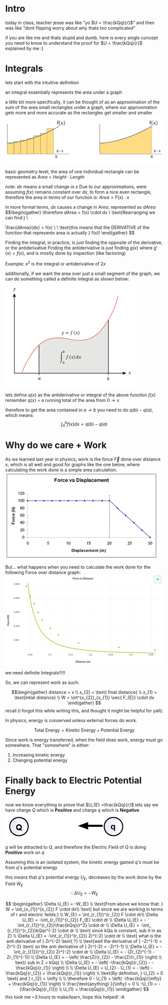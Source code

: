 # Intro
today in class, teacher jesse was like "yo $U = \frac{kQq}{r}$" and then was like "dont flipping worry about why thats too complicated"

if you are like me and thats stupid and dumb, here is every single concept you need to know to understand the proof for $U = \frac{kQq}{r}$ explained by me :)
# Integrals

lets start with the intuitive definition

an integral essentially represents the area under a graph

a little bit more specifically, it can be thought of as an approximation of the sum of the area small rectangles under a graph, where our approximation gets more and more accurate as the rectangles get smaller and smaller
![](../../images/first.png)

basic geometry level, the area of one individual rectangle can be represented as $Area \ = \ Height \cdot Length$ 

note: $dx$ means a small change in $x$ 
Due to our approximations, were assuming $f(x)$ remains constant over $dx$, to form a nice even rectangle, therefore the area in terms of our function is:
$Area = F(x) \cdot x$

 in more formal terms, $dx$ causes a change in $Area$, represented as $dArea$
$$\begin{gather}
\therefore dArea = f(x) \cdot dx \\
\text{Rearranging we can find:}  \\

\frac{dArea}{dx} = f(x)  \\
 \\
\text{this means that the DERIVATIVE of the function that represents  area is actually } f(x)!
\end{gather}
$$

Finding the integral, in practice, is just finding the opposite of the derivative, or the antiderivative
Finding the antiderivative is just finding $g(x)$ where $g\prime (x) = f(x)$, and is mostly done by inspection (like factoring)

Example: $x^2$ is the integral or antiderivative of $2x$

additionally, if we want the area over just a small segment of the graph, we can do something called a definite integral as shown below:
![second](../../images/second.png)

lets define $q(x)$ as the antiderivative or integral of the above function $f(x)$
remember $q(x)$ = a running total of the area from $0 \to x$

therefore to get the area contained in $a \to b$ you need to do $q(b) - q(a)$, which means:
$$
\int^b_{a}f(x) dx = q(b) - q(a) 
$$
# Why do we care + Work

As we learned last year in physics, work is the force $\vec F$ done over distance $x$, which is all well and good for graphs like the one below, where calculating the work done is a simple area calculation. 
![third](../../images/third.png)

But... what happens when you need to calculate  the work done for the following Force over distance graph:![fourtgh](../../images/fourtgh.png)

we need definite Integrals!!!!!

So, we can represent work as such: 

$$\begin{gather}
distance = x
\\
x_{2} = \text{ final distance}
\\
x_{1} = \text{intial distance}
\\
W = \int^{x_{2}}_{x_{1}} \vec{ F_{E}} \cdot dx
\end{gather}  $$
recall (i forgot this while writing this, and thought it might be helpful for yall):

In physics, energy is conserved unless external forces do work.

$$\text{Total Energy} = \text{Kinetic Energy} + \text{Potential Energy} $$

Since work is energy transferred, when the field does work, energy must go somewhere. That "somewhere" is either:

1. Increasing kinetic energy
2. Changing potential energy 


# Finally back to Electric Potential Energy 
now we know everything to prove that $U_{E} =\frac{kQq}{r}$ 
lets say we have charge $Q$ which is **Positive** and charge $q$ which is **Negative**
![fit](../../images/fit.png)

$q$ will be attracted to $Q$, and therefore the Electric Field of $Q$ is doing **Positive** work on $q$

Assuming this is an isolated system, the kinetic energy gained $q$'s must be from $q$'s potential energy

this means that $q$'s potential energy $U_E$, decreases by the work done by the Field $W_E$
$$ 
\therefore \Delta U_{E} = -W_{E}
$$

$$
\begin{gather}
\Delta U_{E} = -W_{E}  \\
\text{From above we know that: } W = \int_{x_{1}}^{x_{2}} F \cdot dx\\
\text{ but since we are working in terms of r and electric feilds:} \\
W_{E} = \int_{r_{1}}^{r_{2}} F \cdot dr\\
\Delta U_{E} = -\int_{r_{1}}^{r_{2}} F_{E} \cdot dr  \\
\Delta U_{E} = -\int_{r_{1}}^{r_{2}}\frac{kQq}{r^2} \cdot dr  \\
\Delta U_{E} = -\int_ {r_{1}}^{r_{2}}kQqr^{-2} \cdot dr  \\
\text{ since kQq is constant, sub it in as Z}  \\
\Delta U_{E} = -\int_{r_{1}}^{r_{2}} Zr^{-2} \cdot dr  \\
\text{ what is the anti derivative of } Zr^{-2} \text{ ?}  \\
\text{well the derivative of } -Zr^{-1} = Zr^{-2} \text{ so the anti derivative of } Zr^{-2} = -Zr^{-1}  \\
\Delta U_{E} = - \int_{r_{{1}}}^{r_{2}} Zr^{-2} \cdot dr  \\
\Delta U_{E} = - (Zr_{2}^{-1} - Zr_{1}^{-1}) \\
\Delta U_{E} = - \left( \frac{Z}{r_{2}} - \frac{Z}{r_{1}} \right)  \\
\text{ sub in Z = kQq}  \\
\Delta U_{E} = - \left(  -\frac{kQq}{r_{2}} - -\frac{kQq}{r_{1}} \right)  \\ \\
\Delta U_{E} = U_{2} - U_{1} = - \left(  -\frac{kQq}{r_{2}} + \frac{kQq}{r_{1}} \right)  \\ 
\text{By definition, } U_{2} = 0 \text{ and } r_{2} = \infty
 \\
  \\
\therefore
0 - U_{1} =   \left(  -\frac{kQq}{\infty} + \frac{kQq}{r_{1}} \right)  \\ 
\frac{\text{anything} }{\infty} = 0 \\
-U_{1} = -(\frac{kQq}{r_{1}}) \\
U_{1} = \frac{qQq}{r_{1}}
\end{gather}
$$
this took me ~3 hours to make/learn, hope this helped!
-A